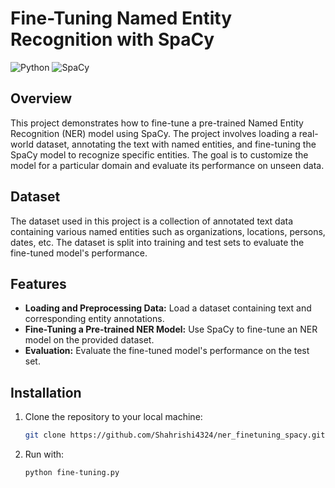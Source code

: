 # Fine-Tuning Named Entity Recognition with SpaCy

![Python](https://img.shields.io/badge/Python-3.8+-blue.svg)
![SpaCy](https://img.shields.io/badge/SpaCy-3.0+-orange.svg)
## Overview

This project demonstrates how to fine-tune a pre-trained Named Entity Recognition (NER) model using SpaCy. The project involves loading a real-world dataset, annotating the text with named entities, and fine-tuning the SpaCy model to recognize specific entities. The goal is to customize the model for a particular domain and evaluate its performance on unseen data.

## Dataset

The dataset used in this project is a collection of annotated text data containing various named entities such as organizations, locations, persons, dates, etc. The dataset is split into training and test sets to evaluate the fine-tuned model's performance.

## Features

- **Loading and Preprocessing Data:** Load a dataset containing text and corresponding entity annotations.
- **Fine-Tuning a Pre-trained NER Model:** Use SpaCy to fine-tune an NER model on the provided dataset.
- **Evaluation:** Evaluate the fine-tuned model's performance on the test set.

## Installation

1. Clone the repository to your local machine:
   ```bash
   git clone https://github.com/Shahrishi4324/ner_finetuning_spacy.git
   ```
2. Run with:
   ```bash
   python fine-tuning.py
   ```
